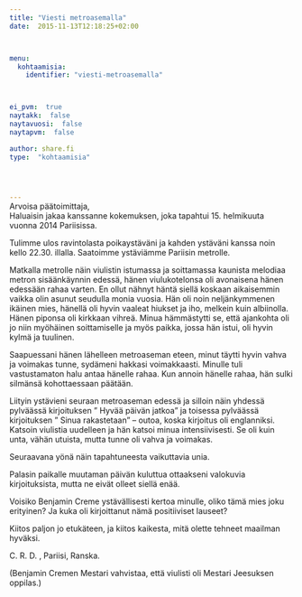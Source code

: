 ```yaml
---
title: "Viesti metroasemalla"
date:  2015-11-13T12:18:25+02:00



menu:
  kohtaamisia:
    identifier: "viesti-metroasemalla"



ei_pvm:  true
naytakk:  false
naytavuosi:  false
naytapvm:  false

author: share.fi
type:  "kohtaamisia"



 
---
```

<p style="margin-top:-15px;">Arvoisa päätoimittaja,<br>
Haluaisin jakaa kanssanne kokemuksen, joka tapahtui 15. helmikuuta vuonna 2014 Pariisissa.</p>
<p>Tulimme ulos ravintolasta poikaystäväni ja kahden ystäväni kanssa noin kello 22.30. illalla. Saatoimme ystäviämme Pariisin metrolle.</p>
<p>Matkalla metrolle näin viulistin istumassa ja soittamassa kaunista melodiaa metron sisäänkäynnin edessä, hänen viulukotelonsa oli avonaisena hänen edessään rahaa varten. En ollut nähnyt häntä siellä koskaan aikaisemmin vaikka olin asunut seudulla monia vuosia. Hän oli noin neljänkymmenen ikäinen mies, hänellä oli hyvin vaaleat hiukset ja iho, melkein kuin albiinolla. Hänen piponsa oli kirkkaan vihreä. Minua hämmästytti se, että ajankohta oli jo niin myöhäinen soittamiselle ja myös paikka, jossa hän istui, oli hyvin kylmä ja tuulinen.</p>
<p>Saapuessani hänen lähelleen metroaseman eteen, minut täytti hyvin vahva ja voimakas tunne, sydämeni hakkasi voimakkaasti. Minulle tuli vastustamaton halu antaa hänelle rahaa. Kun annoin hänelle rahaa, hän sulki silmänsä kohottaessaan päätään.</p>
<p>Liityin ystävieni seuraan metroaseman edessä ja silloin näin yhdessä pylväässä kirjoituksen ” Hyvää päivän jatkoa” ja toisessa pylväässä kirjoituksen ” Sinua rakastetaan” – outoa, koska kirjoitus oli englanniksi. Katsoin viulistia uudelleen ja hän katsoi minua intensiivisesti. Se oli kuin unta, vähän utuista, mutta tunne oli vahva ja voimakas.</p>
<p>Seuraavana yönä näin tapahtuneesta vaikuttavia unia.</p>
<p>Palasin paikalle muutaman päivän kuluttua ottaakseni valokuvia kirjoituksista, mutta ne eivät olleet siellä enää.</p>
<p>Voisiko Benjamin Creme ystävällisesti kertoa minulle, oliko tämä mies joku erityinen? Ja kuka oli kirjoittanut nämä positiiviset lauseet?</p>
<p>Kiitos paljon jo etukäteen, ja kiitos kaikesta, mitä olette tehneet maailman hyväksi.</p>
<p>C. R. D. , Pariisi, Ranska.</p>
<p>(Benjamin Cremen Mestari vahvistaa, että viulisti oli Mestari Jeesuksen oppilas.)</p>
